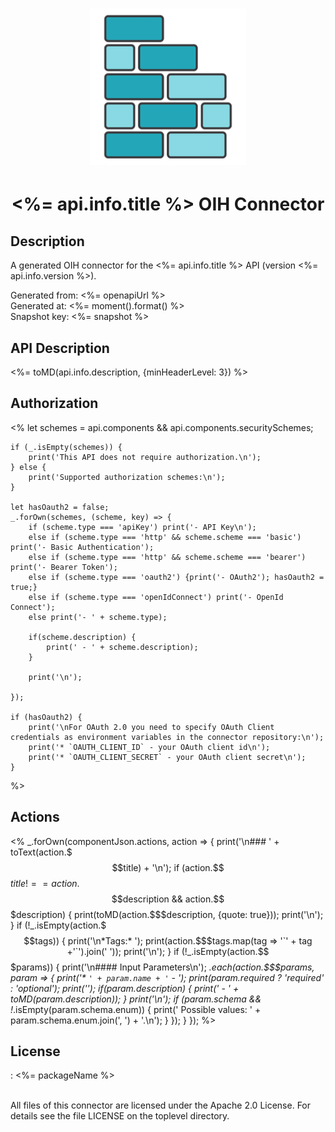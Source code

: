 # <p align="center" width="100%"> <img src="./logo.png" width="250" height="250"> </p>
# <p align="center" width="100%"> <%= api.info.title %> OIH Connector </p>

## Description

A generated OIH connector for the <%= api.info.title %> API (version <%= api.info.version %>).

Generated from: <%= openapiUrl %> <br/>
Generated at: <%= moment().format() %> <br/>
Snapshot key: <%= snapshot %>

## API Description

<%= toMD(api.info.description, {minHeaderLevel: 3}) %>

## Authorization

<%
    let schemes = api.components && api.components.securitySchemes;

    if (_.isEmpty(schemes)) {
        print('This API does not require authorization.\n');
    } else {
        print('Supported authorization schemes:\n');
    }

    let hasOauth2 = false;
    _.forOwn(schemes, (scheme, key) => {
        if (scheme.type === 'apiKey') print('- API Key\n');
        else if (scheme.type === 'http' && scheme.scheme === 'basic') print('- Basic Authentication');
        else if (scheme.type === 'http' && scheme.scheme === 'bearer') print('- Bearer Token');
        else if (scheme.type === 'oauth2') {print('- OAuth2'); hasOauth2 = true;}
        else if (scheme.type === 'openIdConnect') print('- OpenId Connect');
        else print('- ' + scheme.type);
        
        if(scheme.description) {
            print(' - ' + scheme.description);
        }
        
        print('\n');
        
    });

    if (hasOauth2) {
        print('\nFor OAuth 2.0 you need to specify OAuth Client credentials as environment variables in the connector repository:\n');
        print('* `OAUTH_CLIENT_ID` - your OAuth client id\n');
        print('* `OAUTH_CLIENT_SECRET` - your OAuth client secret\n');
    }
%>
## Actions
<%
    _.forOwn(componentJson.actions, action => {
        print('\n### ' + toText(action.$$$title) + '\n');
        if (action.$$$title !== action.$$$description && action.$$$description) {
            print(toMD(action.$$$description, {quote: true}));
            print('\n');
        }
        if (!_.isEmpty(action.$$$tags)) {
            print('\n*Tags:* ');
            print(action.$$$tags.map(tag => '`' + tag +'`').join(' '));
            print('\n');
        }
        if (!_.isEmpty(action.$$$params)) {
            print('\n#### Input Parameters\n');
            _.each(action.$$$params, param => {
                print('* `' + param.name + '` - _');
                print(param.required ? 'required' : 'optional');
                print('_');
                if(param.description) {
                    print(' - ' + toMD(param.description));
                }
                print('\n');
                if (param.schema && !_.isEmpty(param.schema.enum)) {
                    print('    Possible values: ' + param.schema.enum.join(', ') + '.\n');
                }
            });
        }
    });
%>
## License

: <%= packageName %><br/>
                    <br/>

All files of this connector are licensed under the Apache 2.0 License. For details
see the file LICENSE on the toplevel directory.

